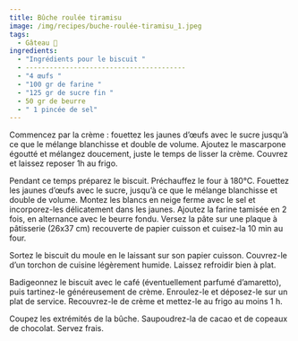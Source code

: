 ```yaml
---
title: Bûche roulée tiramisu
image: /img/recipes/buche-roulée-tiramisu_1.jpeg
tags:
  - Gâteau 🍰
ingredients:
  - "Ingrédients pour le biscuit "
  - ----------------------------------------
  - "4 œufs "
  - "100 gr de farine "
  - "125 gr de sucre fin "
  - 50 gr de beurre
  - " 1 pincée de sel"
---
```

Commencez par la crème : fouettez les jaunes d’œufs avec le sucre jusqu’à ce que le mélange blanchisse et double de volume. Ajoutez le mascarpone égoutté et mélangez doucement, juste le temps de lisser la crème. Couvrez et laissez reposer 1h au frigo.

Pendant ce temps préparez le biscuit. Préchauffez le four à 180°C. Fouettez les jaunes d’œufs avec le sucre, jusqu’à ce que le mélange blanchisse et double de volume. Montez les blancs en neige ferme avec le sel et incorporez-les délicatement dans les jaunes. Ajoutez la farine tamisée en 2 fois, en alternance avec le beurre fondu. Versez la pâte sur une plaque à pâtisserie (26x37 cm) recouverte de papier cuisson et cuisez-la 10 min au four.

Sortez le biscuit du moule en le laissant sur son papier cuisson. Couvrez-le d’un torchon de cuisine légèrement humide. Laissez refroidir bien à plat.

Badigeonnez le biscuit avec le café (éventuellement parfumé d’amaretto), puis tartinez-le généreusement de crème. Enroulez-le et déposez-le sur un plat de service. Recouvrez-le de crème et mettez-le au frigo au moins 1 h.

Coupez les extrémités de la bûche. Saupoudrez-la de cacao et de copeaux de chocolat. Servez frais.
